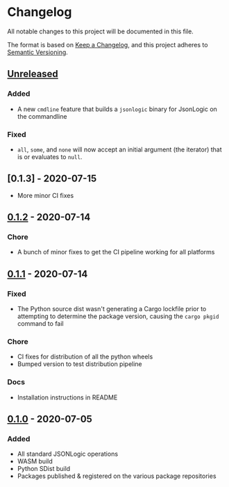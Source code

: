 # Changelog
All notable changes to this project will be documented in this file.

The format is based on [Keep a Changelog](https://keepachangelog.com/en/1.0.0/),
and this project adheres to [Semantic Versioning](https://semver.org/spec/v2.0.0.html).

## [Unreleased]

### Added

- A new `cmdline` feature that builds a `jsonlogic` binary for JsonLogic on
  the commandline

### Fixed

- `all`, `some`, and `none` will now accept an initial argument (the iterator)
  that is or evaluates to `null`.

## [0.1.3] - 2020-07-15

- More minor CI fixes

## [0.1.2] - 2020-07-14

### Chore

- A bunch of minor fixes to get the CI pipeline working for all platforms

## [0.1.1] - 2020-07-14

### Fixed
- The Python source dist wasn't generating a Cargo lockfile prior to attempting
  to determine the package version, causing the `cargo pkgid` command to fail

### Chore
- CI fixes for distribution of all the python wheels
- Bumped version to test distribution pipeline

### Docs
- Installation instructions in README

## [0.1.0] - 2020-07-05

### Added
- All standard JSONLogic operations
- WASM build
- Python SDist build
- Packages published & registered on the various package repositories

[Unreleased]: https://github.com/Bestowinc/json-logic-rs/compare/v0.1.2...HEAD
[0.1.2]: https://github.com/Bestowinc/json-logic-rs/compare/v0.1.0...v0.1.2
[0.1.1]: https://github.com/Bestowinc/json-logic-rs/compare/v0.1.0...v0.1.1
[0.1.0]: https://github.com/Bestowinc/json-logic-rs/compare/0ce0196...v0.1.0
